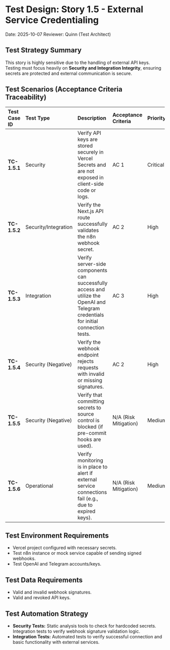 # Test Design: Story 1.5 - External Service Credentialing

Date: 2025-10-07
Reviewer: Quinn (Test Architect)

## Test Strategy Summary

This story is highly sensitive due to the handling of external API keys. Testing must focus heavily on **Security and Integration Integrity**, ensuring secrets are protected and external communication is secure.

## Test Scenarios (Acceptance Criteria Traceability)

| Test Case ID | Test Type | Description | Acceptance Criteria | Priority |
| :--- | :--- | :--- | :--- | :--- |
| **TC-1.5.1** | Security | Verify API keys are stored securely in Vercel Secrets and are not exposed in client-side code or logs. | AC 1 | Critical |
| **TC-1.5.2** | Security/Integration | Verify the Next.js API route successfully validates the n8n webhook secret. | AC 2 | High |
| **TC-1.5.3** | Integration | Verify server-side components can successfully access and utilize the OpenAI and Telegram credentials for initial connection tests. | AC 3 | High |
| **TC-1.5.4** | Security (Negative) | Verify the webhook endpoint rejects requests with invalid or missing signatures. | AC 2 | High |
| **TC-1.5.5** | Security (Negative) | Verify that committing secrets to source control is blocked (if pre-commit hooks are used). | N/A (Risk Mitigation) | Medium |
| **TC-1.5.6** | Operational | Verify monitoring is in place to alert if external service connections fail (e.g., due to expired keys). | N/A (Risk Mitigation) | Medium |

## Test Environment Requirements

- Vercel project configured with necessary secrets.
- Test n8n instance or mock service capable of sending signed webhooks.
- Test OpenAI and Telegram accounts/keys.

## Test Data Requirements

- Valid and invalid webhook signatures.
- Valid and revoked API keys.

## Test Automation Strategy

- **Security Tests:** Static analysis tools to check for hardcoded secrets. Integration tests to verify webhook signature validation logic.
- **Integration Tests:** Automated tests to verify successful connection and basic functionality with external services.
